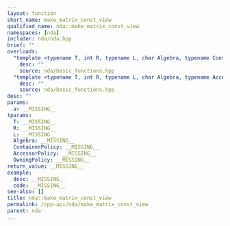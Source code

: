 ```yaml
---
layout: function
short_name: make_matrix_const_view
qualified_name: nda::make_matrix_const_view
namespaces: [nda]
includer: nda/nda.hpp
brief: ""
overloads:
  "template <typename T, int R, typename L, char Algebra, typename ContainerPolicy> \n\nmatrix_view<const T, L> make_matrix_const_view(const basic_array<T, R, L, Algebra, ContainerPolicy> & a)":
    desc: ""
    source: nda/basic_functions.hpp
  "template <typename T, int R, typename L, char Algebra, typename AccessorPolicy, typename OwningPolicy> \n\nmatrix_view<const T, L> make_matrix_const_view(const basic_array_view<T, R, L, Algebra, AccessorPolicy, OwningPolicy> & a)":
    desc: ""
    source: nda/basic_functions.hpp
desc: ""
params:
  a: __MISSING__
tparams:
  T: __MISSING__
  R: __MISSING__
  L: __MISSING__
  Algebra: __MISSING__
  ContainerPolicy: __MISSING__
  AccessorPolicy: __MISSING__
  OwningPolicy: __MISSING__
return_value: __MISSING__
example:
  desc: __MISSING__
  code: __MISSING__
see-also: []
title: nda::make_matrix_const_view
permalink: /cpp-api/nda/make_matrix_const_view
parent: nda
...
```


